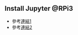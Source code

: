## Install Jupyter @RPi3
- 參考[連結1](http://www.instructables.com/id/Jupyter-Notebook-on-Raspberry-Pi/)
- 參考[連結2](https://github.com/kleinee/jns)

